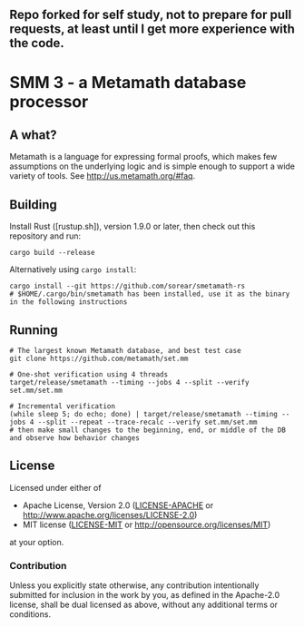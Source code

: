 Repo forked for self study, not to prepare for pull requests, at least until I get more experience with the code.
-----
# SMM 3 - a Metamath database processor

## A what?

Metamath is a language for expressing formal proofs, which makes few assumptions on the underlying logic and is simple enough to support a wide variety of tools.
See http://us.metamath.org/#faq.

## Building

Install Rust ([rustup.sh]), version 1.9.0 or later, then check out this repository and run:

    cargo build --release

Alternatively using `cargo install`:

    cargo install --git https://github.com/sorear/smetamath-rs
    # $HOME/.cargo/bin/smetamath has been installed, use it as the binary in the following instructions

## Running

    # The largest known Metamath database, and best test case
    git clone https://github.com/metamath/set.mm

    # One-shot verification using 4 threads
    target/release/smetamath --timing --jobs 4 --split --verify set.mm/set.mm

    # Incremental verification
    (while sleep 5; do echo; done) | target/release/smetamath --timing --jobs 4 --split --repeat --trace-recalc --verify set.mm/set.mm
    # then make small changes to the beginning, end, or middle of the DB and observe how behavior changes

## License

Licensed under either of

 * Apache License, Version 2.0 ([LICENSE-APACHE](LICENSE-APACHE) or http://www.apache.org/licenses/LICENSE-2.0)
 * MIT license ([LICENSE-MIT](LICENSE-MIT) or http://opensource.org/licenses/MIT)

at your option.

### Contribution

Unless you explicitly state otherwise, any contribution intentionally submitted
for inclusion in the work by you, as defined in the Apache-2.0 license, shall be dual licensed as above, without any
additional terms or conditions.